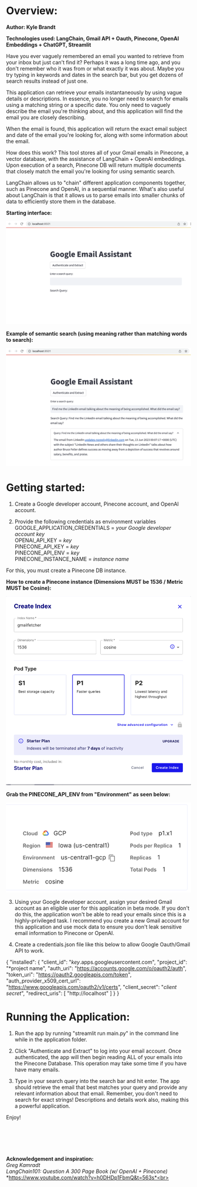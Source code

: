 # Overview:

**Author: Kyle Brandt**

**Technologies used: LangChain, Gmail API + Oauth, Pinecone, OpenAI Embeddings + ChatGPT, Streamlit**

Have you ever vaguely remembered an email you wanted to retrieve from your inbox but just can't find it?
Perhaps it was a long time ago, and you don't remember who it was from or what exactly it was about.
Maybe you try typing in keywords and dates in the search bar, but you get dozens of search results instead of just one.

This application can retrieve your emails instantaneously by using vague details or descriptions.
In essence, you no longer need to search for emails using a matching string or a specific date.
You only need to vaguely describe the email you're thinking about, and this application will find the email you are closely describing.

When the email is found, this application will return the exact email subject and date of the email you're looking for,
 along with some information about the email.

How does this work? This tool stores all of your Gmail emails in Pinecone, a vector database, with the assistance of LangChain + OpenAI embeddings.
Upon execution of a search, Pinecone DB will return multiple documents that closely match the email you're looking for using semantic search.

LangChain allows us to "chain" different application components together, such as Pinecone and OpenAI, in a sequential manner.
What's also useful about LangChain is that it allows us to parse emails into smaller chunks of data to efficiently store them in the database.

**Starting interface:**

![Example of app running](./demo/Starting_Interface.png)

**Example of semantic search (using meaning rather than matching words to search):**

![Example of semantically searching](./demo/Query_Example.png)

# Getting started:
1. Create a Google developer account, Pinecone account, and OpenAI account.

2. Provide the following credentials as environment variables<br>
  GOOGLE_APPLICATION_CREDENTIALS = *your Google developer account key*<br>
  OPENAI_API_KEY = *key*<br>
  PINECONE_API_KEY = *key*<br>
  PINECONE_API_ENV = *key*<br>
  PINECONE_INSTANCE_NAME = *instance name*

  For this, you must create a Pinecone DB instance. 
  
**How to create a Pinecone instance (Dimensions MUST be 1536 / Metric MUST be Cosine):**

![Pinecone Instance example](./demo/Pinecone_Instance.png)

**Grab the PINECONE_API_ENV from "Environment" as seen below:**

![Pinecone Env example](./demo/Pinecone_Env.png)

3. Using your Google developer account, assign your desired Gmail account as an eligible user for this application in beta mode.
  If you don't do this, the application won't be able to read your emails since this is a highly-privileged task.
  I recommend you create a new Gmail account for this application and use mock data to ensure you
  don't leak sensitive email information to Pinecone or OpenAI.

4. Create a credentials.json file like this below to allow Google Oauth/Gmail API to work.

  {
    "installed": {
      "client_id": "*key*.apps.googleusercontent.com",
      "project_id": "*project name",
      "auth_uri": "https://accounts.google.com/o/oauth2/auth",
      "token_uri": "https://oauth2.googleapis.com/token",
      "auth_provider_x509_cert_url": "https://www.googleapis.com/oauth2/v1/certs",
      "client_secret": "*client secret*",
      "redirect_uris": [
        "http://localhost"
      ]
    }
  }

# Running the Application:
1. Run the app by running "streamlit run main.py" in the command line while in the application folder.

2. Click "Authenticate and Extract" to log into your email account. Once authenticated, the app
  will then begin reading ALL of your emails into the Pinecone Database. This operation may take
  some time if you have have many emails.

3. Type in your search query into the search bar and hit enter. The app should retrieve
  the email that best matches your query and provide any relevant information about that email.
  Remember, you don't need to search for exact strings! Descriptions and details work also, making
  this a powerful application.

Enjoy!

<br>
<br>
<br>
<br>

**Acknowledgement and inspiration:**<br>
*Greg Kamradt*<br>
*LangChain101: Question A 300 Page Book (w/ OpenAI + Pinecone)*<br>
*https://www.youtube.com/watch?v=h0DHDp1FbmQ&t=563s*<br>